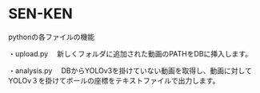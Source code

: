 # SEN-KEN

pythonの各ファイルの機能

・upload.py
　新しくフォルダに追加された動画のPATHをDBに挿入します。

・analysis.py
　DBからYOLOv3を掛けていない動画を取得し、動画に対してYOLOv３を掛けてボールの座標をテキストファイルで出力します。
